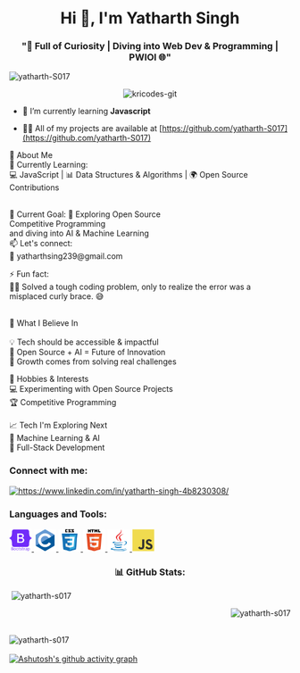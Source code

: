 <h1 align="center">Hi 👋, I'm Yatharth Singh</h1>
<h3 align="center">"🚀 Full of Curiosity | Diving into Web Dev & Programming | PWIOI 🌐"</h3>

<p align="left"> <img src="https://komarev.com/ghpvc/?username=yatharth-S017&label=Profile%20views&color=0e75b6&style=flat" alt="yatharth-S017" /> </p>

 <p align="center">
  <img src="https://github-profile-trophy.vercel.app/?username=kricodes-git&theme=dracula&no-frame=true&column=4&row=1&margin-w=15&no-bg=true&title=Commit,Repositories,Followers,PullRequest" alt="kricodes-git" />
</p>

- 🌱 I’m currently learning **Javascript**

- 👨‍💻 All of my projects are available at [https://github.com/yatharth-S017](https://github.com/yatharth-S017)


🚀 About Me
<br>
🌱 Currently Learning:
<br>
💻 JavaScript | 📊 Data Structures & Algorithms | 🌍 Open Source Contributions

<br>
🎯 Current Goal:
🚀 Exploring Open Source<br>
    Competitive Programming <br>
    and diving into AI & Machine Learning

<br>
📫 Let's connect:
<br>
📧 yatharthsing239@gmail.com
<br>

⚡ Fun fact:
<br>
🤦‍♂ Solved a tough coding problem, only to realize the error was a misplaced curly brace. 😅

<br>
🎯 What I Believe In
<br><br>
💡 Tech should be accessible & impactful<br>
🎨 Open Source + AI = Future of Innovation<br>
🤖 Growth comes from solving real challenges<br>

🌟 Hobbies & Interests<br>
💻 Experimenting with Open Source Projects<br>
🏆 Competitive Programming<br><br>
📈 Tech I'm Exploring Next<br>
🔹 Machine Learning & AI<br>
🔹 Full-Stack Development<br>



<h3 align="left">Connect with me:</h3>
<p align="left">
<a href="https://www.linkedin.com/in/yatharth-singh-4b8230308/" target="blank"><img align="center" src="https://raw.githubusercontent.com/rahuldkjain/github-profile-readme-generator/master/src/images/icons/Social/linked-in-alt.svg" alt="https://www.linkedin.com/in/yatharth-singh-4b8230308/" height="30" width="40" /></a>
</p>

<h3 align="left">Languages and Tools:</h3>
<p align="left"> <a href="https://getbootstrap.com" target="_blank" rel="noreferrer"> <img src="https://raw.githubusercontent.com/devicons/devicon/master/icons/bootstrap/bootstrap-plain-wordmark.svg" alt="bootstrap" width="40" height="40"/> </a> <a href="https://www.cprogramming.com/" target="_blank" rel="noreferrer"> <img src="https://raw.githubusercontent.com/devicons/devicon/master/icons/c/c-original.svg" alt="c" width="40" height="40"/> </a> <a href="https://www.w3schools.com/css/" target="_blank" rel="noreferrer"> <img src="https://raw.githubusercontent.com/devicons/devicon/master/icons/css3/css3-original-wordmark.svg" alt="css3" width="40" height="40"/> </a> <a href="https://www.w3.org/html/" target="_blank" rel="noreferrer"> <img src="https://raw.githubusercontent.com/devicons/devicon/master/icons/html5/html5-original-wordmark.svg" alt="html5" width="40" height="40"/> </a> <a href="https://www.java.com" target="_blank" rel="noreferrer"> <img src="https://raw.githubusercontent.com/devicons/devicon/master/icons/java/java-original.svg" alt="java" width="40" height="40"/> </a> <a href="https://developer.mozilla.org/en-US/docs/Web/JavaScript" target="_blank" rel="noreferrer"> <img src="https://raw.githubusercontent.com/devicons/devicon/master/icons/javascript/javascript-original.svg" alt="javascript" width="40" height="40"/> </a> </p>


<h3 align="center">📊 GitHub Stats:</h3>

<p>&nbsp;<img align="center" src="https://github-readme-stats.vercel.app/api?username=yatharth-s017&show_icons=true&locale=en" alt="yatharth-s017" /></p>

<p><img align="right" src="https://github-readme-streak-stats.herokuapp.com/?user=yatharth-s017&" alt="yatharth-s017" /></p>

<br><br>
<p><img align="left" src="https://github-readme-stats.vercel.app/api/top-langs?username=yatharth-s017&show_icons=true&locale=en&layout=compact" alt="yatharth-s017" /></p>

<br><br>
[![Ashutosh's github activity graph](https://github-readme-activity-graph.vercel.app/graph?username=yatharth-S017&bg_color=1f1f1e&color=26f50a&line=569e4c&point=5ac752&area=true&hide_border=true)](https://github.com/ashutosh00710/github-readme-activity-graph)
